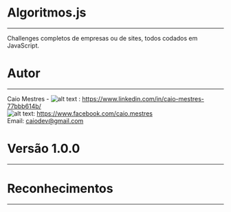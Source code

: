 # Algoritmos.js
---

Challenges completos de empresas ou de sites, todos codados em JavaScript.

# Autor
---

Caio Mestres - 
![alt text](http://www.icynene.com/sites/all/modules/socialmedia/icons/levelten/glossy/16x16/linkedin.png "LinkedIn") : https://www.linkedin.com/in/caio-mestres-77bbb614b/  
![alt text](http://www.icynene.com/sites/all/modules/socialmedia/icons/levelten/glossy/16x16/facebook.png "Facebook"): https://www.facebook.com/caio.mestres  
Email: caiodev@gmail.com

# Versão 1.0.0
---

# Reconhecimentos
---

